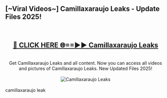 <h2>[~Viral Videos~] Camillaxaraujo Leaks - Update Files 2025!</h2>
<br>
<div align="center">
<h2><a href="https://betterlinks.top/A2PfLJ" rel="nofollow">🔴 CLICK HERE 🌐==►► Camillaxaraujo Leaks</a></h2>
<br>
Get Camillaxaraujo Leaks and all content. Now you can access all videos and pictures of Camillaxaraujo Leaks. New Updated Files 2025!
<br>
<br>
<a href="https://betterlinks.top/A2PfLJ" rel="nofollow" data-target="animated-image.originalLink"><img src="https://i.ibb.co.com/WyWwxjT/player-gif2.gif" alt="Camillaxaraujo Leaks" style="max-width: 100%; display: inline-block;" data-target="animated-image.originalImage"></a>
</div>
<br>
camillaxaraujo leak